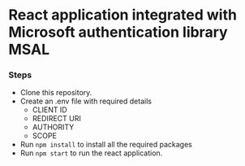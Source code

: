 # React application integrated with Microsoft authentication library MSAL

### Steps
- Clone this repository.
- Create an .env file with required details
    - CLIENT ID
    - REDIRECT URI
    - AUTHORITY
    - SCOPE
- Run `npm install` to install all the required packages
- Run `npm start` to run the react application.